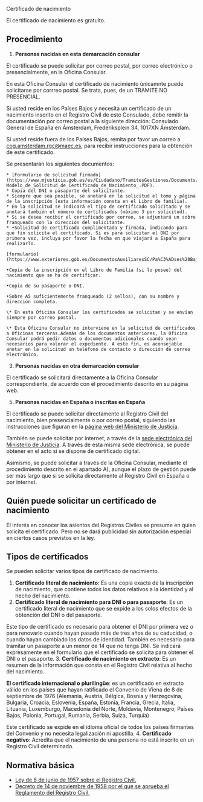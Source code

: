  Certificado de nacimiento

  El certificado de nacimiento es gratuito.

 Procedimiento
-------------

 1. **Personas nacidas en esta demarcación consular** 

 El certificado se puede solicitar por correo postal, por correo electrónico o presencialmente, en la Oficina Consular.

 En esta Oficina Consular el certificado de nacimiento únicamnte puede solicitarse por corrreo postal. Se trata, pues, de un TRAMITE NO PRESENCIAL.

Si usted reside en los Países Bajos y necesita un certificado de un nacimiento inscrito en el Registro Civil de este Consulado, debe remitir la documentación por correo postal a la siguiente dirección: Consulado General de España en Ámsterdam, Frederiksplein 34, 1017XN Ámsterdam.

Si usted reside fuera de los Países Bajos, remita por favor un correo a cog.amsterdam.rgc@maec.es, para recibir instrucciones para la obtención de este certificado.

 Se presentarán los siguientes documentos:


	* [Formulario de solicitud firmado](https://www.mjusticia.gob.es/es/Ciudadano/TramitesGestiones/Documents/1292428235421-Modelo_de_Solicitud_de_Certificado_de_Nacimiento_.PDF).
	* Copia del DNI o pasaporte del solicitante.
	* Siempre que sea posible, se anotará en la solicitud el tomo y página de la inscripción (esta información consta en el Libro de familia).
	* En la solicitud se indicará el tipo de certificado solicitado y se anotará también el número de certificados (máximo 3 por solicitud).
	* Si se desea recibir el certificado por correo, se adjuntará un sobre franqueado con la dirección del solicitante.
	* •Solicitud de certificado cumplimentada y firmada, indicando para qué fin solicita el certificado. Si es para solicitar el DNI por primera vez, incluya por favor la fecha en que viajará a España para realizarlo.
	
	[formulario](https://www.exteriores.gob.es/DocumentosAuxiliaresSC/Pa%C3%ADses%20Bajos/AMSTERDAM%20%28C%29/Solicitud%20Cert.%20Nacimiento.pdf)
	
	•Copia de la inscripción en el Libro de Familia (si lo posee) del nacimiento que se ha de certificar.
	
	•Copia de su pasaporte o DNI.
	
	•Sobre A5 suficientemente franqueado (2 sellos), con su nombre y dirección completa.
	
	\* En esta Oficina Consular los certificados se solicitan y se envían siempre por correo postal.
	
	\* Esta Oficina Consular no interviene en la solicitud de certificados a Oficinas terceras.Además de los documentos anteriores, la Oficina Consular podrá pedir datos o documentos adicionales cuando sean necesarios para valorar el expediente. A este fin, es aconsejable anotar en la solicitud un teléfono de contacto o dirección de correo electrónico.
  
3. **Personas nacidas en otra demarcación consular** 

 El certificado se solicitará directamente a la Oficina Consular correspondiente, de acuerdo con el procedimiento descrito en su página web.
  
5. **Personas nacidas en España o inscritas en España** 

  El certificado se puede solicitar directamente al Registro Civil del nacimiento, bien presencialmente o por correo postal, siguiendo las instrucciones que figuran en la [página web del Ministerio de Justicia](https://www.mjusticia.gob.es/es/ciudadania/tramites/certificadocertificacion). 

  También se puede solicitar por internet, a través de la [sede electrónica del Ministerio de Justicia](https://sede.mjusticia.gob.es/es/tramites/certificado-nacimiento). A través de esta misma sede electrónica, se puede obtener en el acto si se dispone de certificado digital. 

 Asimismo, se puede solicitar a través de la Oficina Consular, mediante el procedimiento descrito en el apartado A), aunque el plazo de gestión puede ser más largo que si se solicita directamente al Registro Civil en España o por internet.

 Quién puede solicitar un certificado de nacimiento
--------------------------------------------------

 El interés en conocer los asientos del Registros Civiles se presume en quien solicita el certificado. Pero no se dará publicidad sin autorización especial en ciertos casos previstos en la ley.

 Tipos de certificados
---------------------

 Se pueden solicitar varios tipos de certificado de nacimiento.

 1. **Certificado literal de nacimiento**: Es una copia exacta de la inscripción de nacimiento, que contiene todos los datos relativos a la identidad y al hecho del nacimiento.
2. **Certificado literal de nacimiento para DNI o para pasaporte**: Es un certificado literal de nacimiento que se expide a los solos efectos de la obtención del DNI o del pasaporte. 

 Este tipo de certificado es necesario para obtener el DNI por primera vez o para renovarlo cuando hayan pasado más de tres años de su caducidad, o cuando hayan cambiado los datos de identidad. También es necesario para tramitar un pasaporte a un menor de 14 que no tenga DNI. Se indicará expresamente en el formulario que el certificado se solicita para obtener el DNI o el pasaporte.
3. **Certificado de nacimiento en extracto**: Es un resumen de la información que consta en el Registro Civil relativa al hecho del nacimiento. 

  **El certificado internacional o plurilingüe**: es un certificado en extracto válido en los países que hayan ratificado el Convenio de Viena de 8 de septiembre de 1976 (Alemania, Austria, Bélgica, Bosnia y Herzegovina, Bulgaria, Croacia, Eslovenia, España, Estonia, Francia, Grecia, Italia, Lituania, Luxemburgo, Macedonia del Norte, Moldavia, Montenegro, Países Bajos, Polonia, Portugal, Rumanía, Serbia, Suiza, Turquía) 

 Este certificado se expide en el idioma oficial de todos los países firmantes del Convenio y no necesita legalización ni apostilla.
4. **Certificado negativo**: Acredita que el nacimiento de una persona no está inscrito en un Registro Civil determinado.

 Normativa básica
----------------

 * [Ley de 8 de junio de 1957 sobre el Registro Civil.](https://www.boe.es/buscar/act.php?id=BOE-A-1957-7537)
* [Decreto de 14 de noviembre de 1958 por el que se aprueba el Reglamento del Registro Civil.](https://www.boe.es/buscar/act.php?id=BOE-A-1958-18486)

  